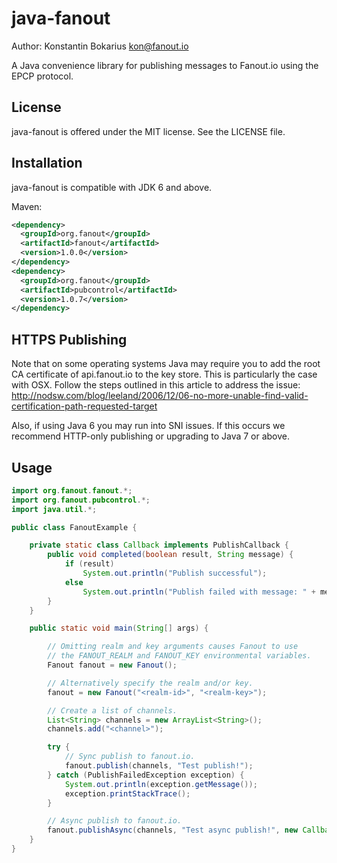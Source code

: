 java-fanout
===========

Author: Konstantin Bokarius <kon@fanout.io>

A Java convenience library for publishing messages to Fanout.io using the EPCP protocol.

License
-------

java-fanout is offered under the MIT license. See the LICENSE file.

Installation
------------

java-fanout is compatible with JDK 6 and above.

Maven:

```xml
<dependency>
  <groupId>org.fanout</groupId>
  <artifactId>fanout</artifactId>
  <version>1.0.0</version>
</dependency>
<dependency>
  <groupId>org.fanout</groupId>
  <artifactId>pubcontrol</artifactId>
  <version>1.0.7</version>
</dependency>
```

HTTPS Publishing
----------------

Note that on some operating systems Java may require you to add the root CA certificate of api.fanout.io to the key store. This is particularly the case with OSX. Follow the steps outlined in this article to address the issue: http://nodsw.com/blog/leeland/2006/12/06-no-more-unable-find-valid-certification-path-requested-target

Also, if using Java 6 you may run into SNI issues. If this occurs we recommend HTTP-only publishing or upgrading to Java 7 or above.

Usage
-----

```java
import org.fanout.fanout.*;
import org.fanout.pubcontrol.*;
import java.util.*;

public class FanoutExample {

    private static class Callback implements PublishCallback {
        public void completed(boolean result, String message) {
            if (result)
                System.out.println("Publish successful");
            else
                System.out.println("Publish failed with message: " + message);
        }
    }

    public static void main(String[] args) {

        // Omitting realm and key arguments causes Fanout to use
        // the FANOUT_REALM and FANOUT_KEY environmental variables.
        Fanout fanout = new Fanout();

        // Alternatively specify the realm and/or key.
        fanout = new Fanout("<realm-id>", "<realm-key>");

        // Create a list of channels.
        List<String> channels = new ArrayList<String>();
        channels.add("<channel>");

        try {
            // Sync publish to fanout.io.
            fanout.publish(channels, "Test publish!");
        } catch (PublishFailedException exception) {
            System.out.println(exception.getMessage());
            exception.printStackTrace();
        }

        // Async publish to fanout.io.
        fanout.publishAsync(channels, "Test async publish!", new Callback());
    }
}
```

